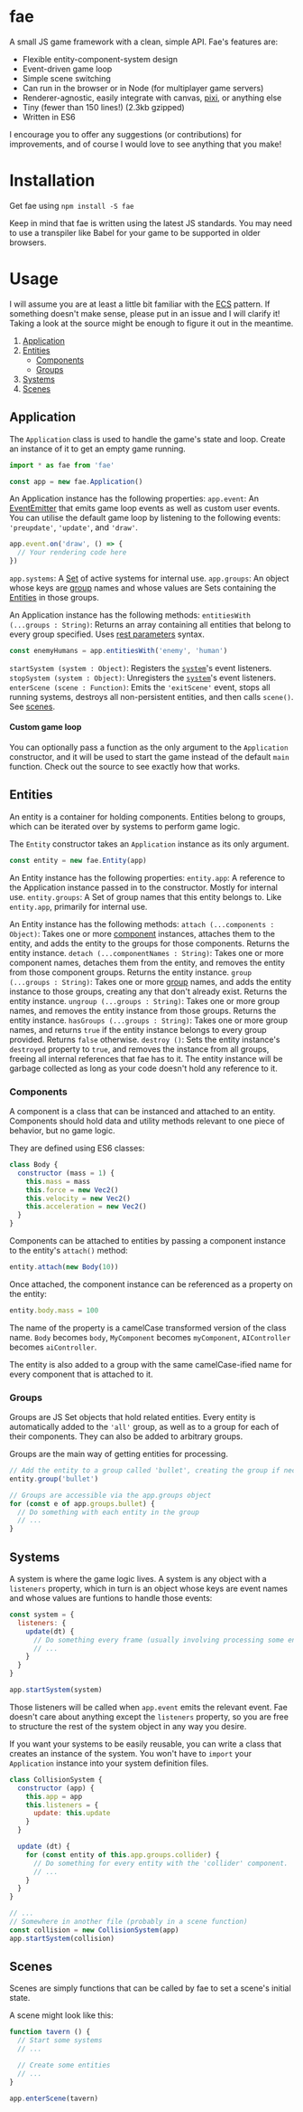 # fae
A small JS game framework with a clean, simple API. Fae's features are:

- Flexible entity-component-system design
- Event-driven game loop
- Simple scene switching
- Can run in the browser or in Node (for multiplayer game servers)
- Renderer-agnostic, easily integrate with canvas, [pixi](https://github.com/pixijs/pixi.js/), or anything else
- Tiny (fewer than 150 lines!) (2.3kb gzipped)
- Written in ES6

I encourage you to offer any suggestions (or contributions) for improvements, and of course I would love to see anything that you make!

# Installation
Get fae using `npm install -S fae`

Keep in mind that fae is written using the latest JS standards. You may need to use a transpiler like Babel for your game to be supported in older browsers.

# Usage
I will assume you are at least a little bit familiar with the [ECS](https://en.wikipedia.org/wiki/Entity%E2%80%93component%E2%80%93system) pattern. If something doesn't make sense, please put in an issue and I will clarify it! Taking a look at the source might be enough to figure it out in the meantime.

1. [Application](#application)
2. [Entities](#entities)
    - [Components](#components)
    - [Groups](#groups)
3. [Systems](#systems)
4. [Scenes](#scenes)

## Application
The `Application` class is used to handle the game's state and loop. Create an instance of it to get an empty game running.
```javascript
import * as fae from 'fae'

const app = new fae.Application()
```

An Application instance has the following properties:
`app.event`: An [EventEmitter](https://github.com/primus/eventemitter3) that emits game loop events as well as custom user events. You can utilise the default game loop by listening to the following events: `'preupdate'`, `'update'`, and `'draw'`.
```javascript
app.event.on('draw', () => {
  // Your rendering code here
})
```

`app.systems`: A [Set](https://developer.mozilla.org/en-US/docs/Web/JavaScript/Reference/Global_Objects/Set) of active systems for internal use.
`app.groups`: An object whose keys are [group](#groups) names and whose values are Sets containing the [Entities](#entities) in those groups.

An Application instance has the following methods:
`entitiesWith (...groups : String)`: Returns an array containing all entities that belong to every group specified. Uses [rest parameters](https://developer.mozilla.org/en-US/docs/Web/JavaScript/Reference/Functions/rest_parameters) syntax.
```javascript
const enemyHumans = app.entitiesWith('enemy', 'human')
```

`startSystem (system : Object)`: Registers the [`system`](#systems)'s event listeners.
`stopSystem (system : Object)`: Unregisters the [`system`](#systems)'s event listeners.
`enterScene (scene : Function)`: Emits the `'exitScene'` event, stops all running systems, destroys all non-persistent entities, and then calls `scene()`. See [scenes](#scenes).

#### Custom game loop
You can optionally pass a function as the only argument to the `Application` constructor, and it will be used to start the game instead of the default `main` function. Check out the source to see exactly how that works.

## Entities
An entity is a container for holding components. Entities belong to groups, which can be iterated over by systems to perform game logic.

The `Entity` constructor takes an `Application` instance as its only argument.
```javascript
const entity = new fae.Entity(app)
```

An Entity instance has the following properties:
`entity.app`: A reference to the Application instance passed in to the constructor. Mostly for internal use.
`entity.groups`: A Set of group names that this entity belongs to. Like `entity.app`, primarily for internal use.

An Entity instance has the following methods:
`attach (...components : Object)`: Takes one or more [component](#components) instances, attaches them to the entity, and adds the entity to the groups for those components. Returns the entity instance.
`detach (...componentNames : String)`: Takes one or more component names, detaches them from the entity, and removes the entity from those component groups. Returns the entity instance.
`group (...groups : String)`: Takes one or more [group](#groups) names, and adds the entity instance to those groups, creating any that don't already exist. Returns the entity instance.
`ungroup (...groups : String)`: Takes one or more group names, and removes the entity instance from those groups. Returns the entity instance.
`hasGroups (...groups : String)`: Takes one or more group names, and returns `true` if the entity instance belongs to every group provided. Returns `false` otherwise.
`destroy ()`: Sets the entity instance's `destroyed` property to `true`, and removes the instance from all groups, freeing all internal references that fae has to it. The entity instance will be garbage collected as long as your code doesn't hold any reference to it.

### Components
A component is a class that can be instanced and attached to an entity. Components should hold data and utility methods relevant to one piece of behavior, but no game logic.

They are defined using ES6 classes:
```javascript
class Body {
  constructor (mass = 1) {
    this.mass = mass
    this.force = new Vec2()
    this.velocity = new Vec2()
    this.acceleration = new Vec2()
  }
}
```

Components can be attached to entities by passing a component instance to the entity's `attach()` method:
```javascript
entity.attach(new Body(10))
```

Once attached, the component instance can be referenced as a property on the entity:
```javascript
entity.body.mass = 100
```

The name of the property is a camelCase transformed version of the class name. `Body` becomes `body`, `MyComponent` becomes `myComponent`, `AIController` becomes `aiController`.

The entity is also added to a group with the same camelCase-ified name for every component that is attached to it.

### Groups
Groups are JS Set objects that hold related entities. Every entity is automatically added to the `'all'` group, as well as to a group for each of their components. They can also be added to arbitrary groups.

Groups are the main way of getting entities for processing.
```javascript
// Add the entity to a group called 'bullet', creating the group if necessary
entity.group('bullet')

// Groups are accessible via the app.groups object
for (const e of app.groups.bullet) {
  // Do something with each entity in the group
  // ...
}
```

## Systems
A system is where the game logic lives. A system is any object with a `listeners` property, which in turn is an object whose keys are event names and whose values are funtions to handle those events:
```javascript
const system = {
  listeners: {
    update(dt) {
      // Do something every frame (usually involving processing some entities)
      // ...
    }
  }
}

app.startSystem(system)
```

Those listeners will be called when `app.event` emits the relevant event. Fae doesn't care about anything except the `listeners` property, so you are free to structure the rest of the system object in any way you desire.

If you want your systems to be easily reusable, you can write a class that creates an instance of the system. You won't have to `import` your `Application` instance into your system definition files.
```javascript
class CollisionSystem {
  constructor (app) {
    this.app = app
    this.listeners = {
      update: this.update
    }
  }

  update (dt) {
    for (const entity of this.app.groups.collider) {
      // Do something for every entity with the 'collider' component.
      // ...
    }
  }
}

// ...
// Somewhere in another file (probably in a scene function)
const collision = new CollisionSystem(app)
app.startSystem(collision)
```

## Scenes
Scenes are simply functions that can be called by fae to set a scene's initial state.

A scene might look like this:
```javascript
function tavern () {
  // Start some systems
  // ...

  // Create some entities
  // ...
}

app.enterScene(tavern)
```
